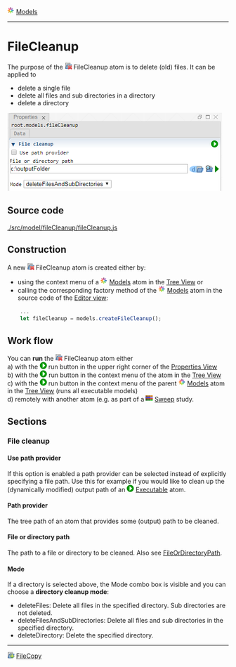 ![](../../../../icons/models.png) [Models](../models.md)

----

# FileCleanup
		
The purpose of the ![](../../../../icons/fileCleanup.png) FileCleanup atom is to delete (old) files. It can be applied to
* delete a single file
* delete all files and sub directories in a directory
* delete a directory
	
![](../../../images/fileCleanup.png)
		
## Source code

[./src/model/fileCleanup/fileCleanup.js](../../../../src/model/fileCleanup/fileCleanup.js)

## Construction
		
A new ![](../../../../icons/fileCleanup.png) FileCleanup atom is created either by: 

* using the context menu of a ![](../../../../icons/models.png) [Models](../models.md) atom in the [Tree View](../../../views/treeView.md) or
* calling the corresponding factory method of the ![](../../../../icons/models.png) [Models](../models.md) atom in the source code of the [Editor view](../../../views/editorView.md):

```javascript
    ...
    let fileCleanup = models.createFileCleanup();	     
```

## Work flow	

You can **run** the ![](../../../../icons/fileCleanup.png) FileCleanup atom either<br> 
a) with the ![](../../../../icons/run.png) run button in the upper right corner of the [Properties View](../../../views/propertiesView.md)<br>
b) with the ![](../../../../icons/run.png) run button in the context menu of the atom in the [Tree View](../../../views/treeView.md)<br>
c) with the ![](../../../../icons/run.png) run button in the context menu of the parent ![](../../../../icons/models.png) [Models](../models.md) atom in the [Tree View](../../../views/treeView.md) (runs all executable models)<br>
d) remotely with another atom (e.g. as part of a ![](../../../../icons/sweep.png) [Sweep](../../study/sweep/sweep.md) study. 

			
## Sections

### File cleanup

#### Use path provider

If this option is enabled a path provider can be selected instead of explicitly specifying a file path. Use this for example if you would like to clean up the (dynamically modified) output path of an ![](../../../../icons/run.png) [Executable](../executable/executable.md) atom.

#### Path provider

The tree path of an atom that provides some (output) path to be cleaned.

#### File or directory path

The path to a file or directory to be cleaned. Also see [FileOrDirectoryPath](../../../components/file/fileOrDirectoryPath.md).

#### Mode

If a directory is selected above, the Mode combo box is visible and you can choose a **directory cleanup mode**:
* deleteFiles: Delete all files in the specified directory. Sub directories are not deleted. 
* deleteFilesAndSubDirectories: Delete all files and sub directories in the specified directory.
* deleteDirectory: Delete the specified directory.

----

![](../../../../icons/fileCopy.png) [FileCopy](../fileCopy/fileCopy.md)
